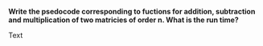 <p><b>Write the psedocode corresponding to fuctions for addition, subtraction and multiplication of two matricies of order n. What is the run time? </b></p>
<p>Text<p>
